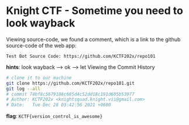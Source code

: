 # Knight CTF - Sometime you need to look wayback

Viewing source-code, we found a comment, which is a link to the github source-code of the web app:
```
Test Bot Source Code: https://github.com/KCTF202x/repo101
```

**hints**: look wayback --> ok -->  let Viewing the Commit History
```bash
# clone it to our machine
git clone https://github.com/KCTF202x/repo101.git
git log --all
# commit 74bf8c5679108c685d4c52dd18c191d605b53977
# Author: KCTF202x <knightsquad.knight.vii@gmail.com>
# Date:   Tue Dec 28 03:42:56 2021 +0600
```

**flag**: `KCTF{version_control_is_awesome}`

